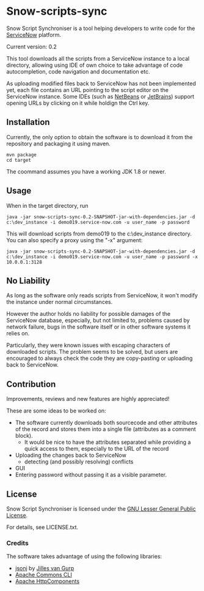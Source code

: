 # Snow-scripts-sync

Snow Script Synchroniser is a tool helping developers to write code for the [ServiceNow](http://www.servicenow.com) platform.

Current version: 0.2

This tool downloads all the scripts from a ServiceNow instance to a local directory, allowing using IDE of own choice
to take advantage of code autocompletion, code navigation and documentation etc.

As uploading modified files back to ServiceNow has not been implemented yet,
each file contains an URL pointing to the script editor on the ServiceNow instance.
Some IDEs (such as [NetBeans](http://www.netbeans.org) or [JetBrains](http://www.jetbrain.com)) support opening URLs
by clicking on it while holdign the Ctrl key.

## Installation
Currently, the only option to obtain the software is to download it from the repository and packaging it using maven.

    mvn package
    cd target

The coommand assumes you have a working JDK 1.8 or newer.
## Usage
When in the target directory, run

	java -jar snow-scripts-sync-0.2-SNAPSHOT-jar-with-dependencies.jar -d c:\dev_instance -i demo019.service-now.com -u user_name -p password

This will download scripts from demo019 to the c:\dev_instance directory. You can also specify a proxy using the "-x" argument:

	java -jar snow-scripts-sync-0.2-SNAPSHOT-jar-with-dependencies.jar -d c:\dev_instance -i demo019.service-now.com -u user_name -p password -x 10.0.0.1:3128

## No Liability

As long as the software only reads scripts from ServiceNow, it won't modify the instance under normal circumstances.

However the author holds no liability for possible damages of the ServiceNow database, especially, but not limited to,
problems caused by network failure, bugs in the software itself or in other software systems it relies on.

Particularly, they were known issues with escaping characters of downloaded scripts. The problem seems to be solved,
but users are encouraged to always check the code they are copy-pasting or uploading back to ServiceNow.

## Contribution
Improvements, reviews and new features are highly appreciated!

These are some ideas to be worked on:

* The software currently downloads both sourcecode and other attributes of the record and stores them into a single file
 (attributes as a comment block).
  - It would be nice to have the attributes separated while providing a quick access to them, especially to the URL of the record
* Uploading the changes back to ServiceNow
    - detecting (and possibly resolving) conflicts
* GUI
* Entering password without passing it as a visible parameter.

  

## License
Snow Script Synchroniser is licensed under the [GNU Lesser General Public License](https://www.gnu.org/licenses/gpl-3.0.txt).

For details, see LICENSE.txt.

### Credits
The software takes advantage of using the following libraries:

- [jsonj](https://github.com/jillesvangurp/jsonj/) by [Jilles van Gurp](https://github.com/jillesvangurp)
- [Apache Commons CLI](https://commons.apache.org/proper/commons-cli/)
- [Apache HttpComponents](https://hc.apache.org/)